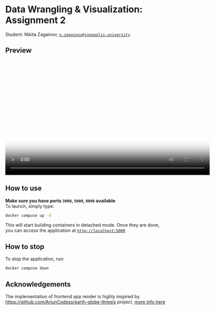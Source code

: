 # Data Wrangling & Visualization: Assignment 2
Student: Nikita Zagainov, [`n.zagainov@innopolis.university`](mailto:n.zagainov@innopolis.university)

## Preview

<video width="640" height="360" controls poster="./assets/thumbnail.png">
  <source src="./assets/demo2.mp4" type="video/mp4">
  Your browser does not support the video tag.
</video>

## How to use
**Make sure you have ports `3000`, `5000`, `8000` available** \
To launch, simply type:

```bash
docker compuse up -d
```

This will start building containers in detached mode. Once they are done, you can access the application at [`http://localhost:5000`](http://localhost:5000) 

## How to stop
To stop the application, run:

```bash
docker compose down
```

## Acknowledgements
The implementation of frontend app render is highly inspired by https://github.com/ArjunCodess/earth-globe-threejs project, [more info here](./frontend/README.md)
